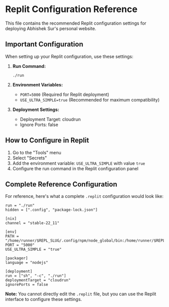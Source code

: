 # Replit Configuration Reference

This file contains the recommended Replit configuration settings for deploying Abhishek Sur's personal website.

## Important Configuration

When setting up your Replit configuration, use these settings:

1. **Run Command:**
   ```
   ./run
   ```

2. **Environment Variables:**
   - `PORT=5000` (Required for Replit deployment)
   - `USE_ULTRA_SIMPLE=true` (Recommended for maximum compatibility)

3. **Deployment Settings:**
   - Deployment Target: cloudrun
   - Ignore Ports: false

## How to Configure in Replit

1. Go to the "Tools" menu
2. Select "Secrets"
3. Add the environment variable: `USE_ULTRA_SIMPLE` with value `true`
4. Configure the run command in the Replit configuration panel

## Complete Reference Configuration

For reference, here's what a complete `.replit` configuration would look like:

```
run = "./run"
hidden = [".config", "package-lock.json"]

[nix]
channel = "stable-22_11"

[env]
PATH = "/home/runner/$REPL_SLUG/.config/npm/node_global/bin:/home/runner/$REPL_SLUG/node_modules/.bin"
PORT = "5000"
USE_ULTRA_SIMPLE = "true"

[packager]
language = "nodejs"

[deployment]
run = ["sh", "-c", "./run"]
deploymentTarget = "cloudrun"
ignorePorts = false
```

**Note:** You cannot directly edit the `.replit` file, but you can use the Replit interface to configure these settings.